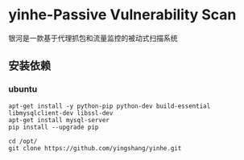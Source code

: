 # yinhe-Passive Vulnerability Scan

银河是一款基于代理抓包和流量监控的被动式扫描系统
## 安装依赖
### ubuntu

```
apt-get install -y python-pip python-dev build-essential libmysqlclient-dev libssl-dev
apt-get install mysql-server
pip install --upgrade pip

```
```
cd /opt/
git clone https://github.com/yingshang/yinhe.git
```
